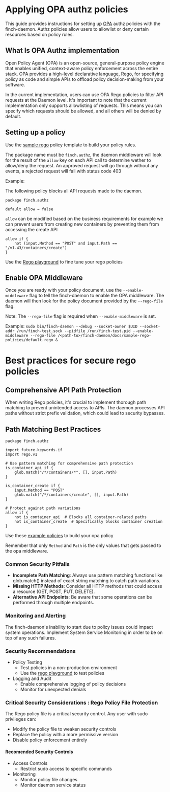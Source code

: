 # Applying OPA authz policies

This guide provides instructions for setting up [OPA](https://github.com/open-policy-agent/opa) authz policies with the finch-daemon. Authz policies allow users to allowlist or deny certain resources based on policy rules.

## What Is OPA Authz implementation
Open Policy Agent (OPA) is an open-source, general-purpose policy engine that enables unified, context-aware policy enforcement across the entire stack. OPA provides a high-level declarative language, Rego, for specifying policy as code and simple APIs to offload policy decision-making from your software.

In the current implementation, users can use OPA Rego policies to filter API requests at the Daemon level. It's important to note that the current implementation only supports allowlisting of requests. This means you can specify which requests should be allowed, and all others will be denied by default.

## Setting up a policy 

Use the [sample rego](../docs/sample-rego-policies/default.rego) policy template to build your policy rules. 

The package name must be `finch.authz`, the daemon middleware will look for the result of the `allow` key on each API call to determine wether to allow/deny the request. 
An approved request will go through without any events, a rejected request will fail with status code 403

Example: 

The following policy blocks all API requests made to the daemon. 
```
package finch.authz

default allow = false

```
`allow` can be modified based on the business requirements for example we can prevent users from creating new containers by preventing them from accessing the create API

```
allow if {
    not (input.Method == "POST" and input.Path == "/v1.43/containers/create")
}
```
Use the [Rego playground](https://play.openpolicyagent.org/) to fine tune your rego policies

## Enable OPA Middleware

Once you are ready with your policy document, use the `--enable-middleware` flag to tell the finch-daemon to enable the OPA middleware. The daemon will then look for the policy document provided by the `--rego-file` flag.

Note: The `--rego-file` flag is required when `--enable-middleware` is set.

Example: 
`sudo bin/finch-daemon --debug --socket-owner $UID --socket-addr /run/finch-test.sock --pidfile /run/finch-test.pid --enable-middleware --rego-file /<path-to>/finch-daemon/docs/sample-rego-policies/default.rego &`


# Best practices for secure rego policies

## Comprehensive API Path Protection

When writing Rego policies, it's crucial to implement thorough path matching to prevent unintended access to APIs. The daemon processes API paths without strict prefix validation, which could lead to security bypasses.

## Path Matching Best Practices

```
package finch.authz

import future.keywords.if
import rego.v1

# Use pattern matching for comprehensive path protection
is_container_api if {
    glob.match("/*/containers/*", [], input.Path)
}

is_container_create if {
    input.Method == "POST"
    glob.match("/*/containers/create", [], input.Path)
}

# Protect against path variations
allow if {
    not is_container_api  # Blocks all container-related paths
    not is_container_create  # Specifically blocks container creation
}
```
Use these [example policies](https://github.com/open-policy-agent/opa-docker-authz/blob/2c7eb5c729fca70a3e5cda6f15c2d9cc121b9481/example.rego) to build your opa policy

Remember that only `Method` and `Path` is the only values that 
gets passed to the opa middleware.


### Common Security Pitfalls

- **Incomplete Path Matching**: Always use pattern matching functions like glob.match() instead of exact string matching to catch path variations.
- **Missing HTTP Methods**: Consider all HTTP methods that could access a resource (GET, POST, PUT, DELETE).
- **Alternative API Endpoints**: Be aware that some operations can be performed through multiple endpoints.

### Monitoring and Alerting
The finch-daemon's inability to start due to policy issues could impact system operations. Implement System Service Monitoring in order to be on top of any such failures.

### Security Recommendations
- Policy Testing
  - Test policies in a non-production environment
  - Use the [rego playground](https://play.openpolicyagent.org/) to test policies
- Logging and Audit
  - Enable comprehensive logging of policy decisions
  - Monitor for unexpected denials


### Critical Security Considerations : Rego Policy File Protection
The Rego policy file is a critical security control. 
Any user with sudo privileges can:

- Modify the policy file to weaken security controls
- Replace the policy with a more permissive version
- Disable policy enforcement entirely

#### Recomended Security Controls

- Access Controls
  - Restrict sudo access to specific commands 
- Monitoring
  - Monitor policy file changes
  - Monitor daemon service status